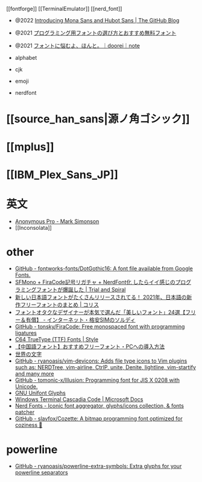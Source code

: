 [[fontforge]]
[[TerminalEmulator]]
[[nerd_font]]

- @2022 [Introducing Mona Sans and Hubot Sans | The GitHub Blog](https://github.blog/2022-12-02-introducing-mona-sans-and-hubot-sans/)
- @2021 [プログラミング用フォントの選び方とおすすめ無料フォント](https://pouhon.net/font-programming/4990/)
- @2021 [フォントに悩むよ、ほんと。｜doorei｜note](https://note.com/doorei/n/n5c039c744b92)

- alphabet
- cjk
- emoji
- nerdfont

# [[source_han_sans|源ノ角ゴシック]]
# [[mplus]]
# [[IBM_Plex_Sans_JP]]

# 英文
- [Anonymous Pro - Mark Simonson](https://www.marksimonson.com/fonts/view/anonymous-pro)
- [[Inconsolata]]

# other

- [GitHub - fontworks-fonts/DotGothic16: A font file available from Google Fonts.](https://github.com/fontworks-fonts/DotGothic16)
- [SFMono + FiraCode記号リガチャ + NerdFont化 したらイイ感じのプログラミングフォントが爆誕した | Trial and Spiral](https://blog.solunita.net/posts/combine-sfmono-ligaturizer-nerd-font/)
- [新しい日本語フォントがたくさんリリースされてる！ 2021年、日本語の新作フリーフォントのまとめ | コリス](https://coliss.com/articles/freebies/japanese-free-fonts-dec-2021.html)
- [フォントオタクなデザイナーが本気で選んだ「美しいフォント」24選【フリー＆有償】 - インターネット・格安SIMのソルディ](https://hikkoshizamurai.jp/soldi/articles/font_select_2017/)
- [GitHub - tonsky/FiraCode: Free monospaced font with programming ligatures](https://github.com/tonsky/FiraCode/)
- [C64 TrueType (TTF) Fonts | Style](http://style64.org/c64-truetype)
- [【中国語フォント】おすすめフリーフォント・PCへの導入方法](http://cn-seminar.com/chinese-font-11257)
- [世界の文字](http://www.chikyukotobamura.org/muse/wr_europa_4.html)
- [GitHub - ryanoasis/vim-devicons: Adds file type icons to Vim plugins such as: NERDTree, vim-airline, CtrlP, unite, Denite, lightline, vim-startify and many more](https://github.com/ryanoasis/vim-devicons)
- [GitHub - tomonic-x/Illusion: Programming font for JIS X 0208 with Unicode.](https://github.com/tomonic-x/Illusion)
- [GNU Unifont Glyphs](http://unifoundry.com/unifont/index.html)
- [Windows Terminal Cascadia Code | Microsoft Docs](https://docs.microsoft.com/en-us/windows/terminal/cascadia-code)
- [Nerd Fonts - Iconic font aggregator, glyphs/icons collection, & fonts patcher](https://www.nerdfonts.com/)
- [GitHub - slavfox/Cozette: A bitmap programming font optimized for coziness 💜](https://github.com/slavfox/Cozette)

# powerline
- [GitHub - ryanoasis/powerline-extra-symbols: Extra glyphs for your powerline separators](https://github.com/ryanoasis/powerline-extra-symbols)